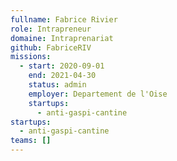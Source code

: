 ```yaml
---
fullname: Fabrice Rivier
role: Intrapreneur
domaine: Intraprenariat
github: FabriceRIV
missions:
  - start: 2020-09-01
    end: 2021-04-30
    status: admin
    employer: Departement de l'Oise
    startups:
      - anti-gaspi-cantine
startups:
  - anti-gaspi-cantine
teams: []
---
```

